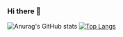 ### Hi there 👋

![Anurag's GitHub stats](https://github-readme-stats.vercel.app/api?username=iesley-ferreira&show_icons=true&count_private=true&theme=radical)
[![Top Langs](https://github-readme-stats.vercel.app/api/top-langs/?username=anuraghazra&layout=compact)](https://github.com/iesley-ferreira/github-readme-stats)
